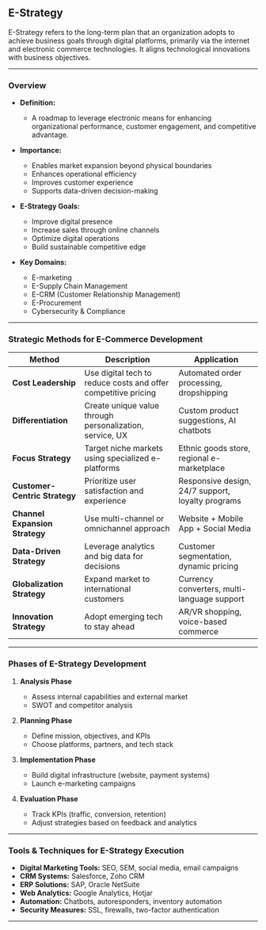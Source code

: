 ## **E-Strategy**

E-Strategy refers to the long-term plan that an organization adopts to achieve business goals through digital platforms, primarily via the internet and electronic commerce technologies. It aligns technological innovations with business objectives.

---

### **Overview**

* **Definition:**

  * A roadmap to leverage electronic means for enhancing organizational performance, customer engagement, and competitive advantage.

* **Importance:**

  * Enables market expansion beyond physical boundaries
  * Enhances operational efficiency
  * Improves customer experience
  * Supports data-driven decision-making

* **E-Strategy Goals:**

  * Improve digital presence
  * Increase sales through online channels
  * Optimize digital operations
  * Build sustainable competitive edge

* **Key Domains:**

  * E-marketing
  * E-Supply Chain Management
  * E-CRM (Customer Relationship Management)
  * E-Procurement
  * Cybersecurity & Compliance

---

### **Strategic Methods for E-Commerce Development**

| **Method**                     | **Description**                                                | **Application**                                   |
| ------------------------------ | -------------------------------------------------------------- | ------------------------------------------------- |
| **Cost Leadership**            | Use digital tech to reduce costs and offer competitive pricing | Automated order processing, dropshipping          |
| **Differentiation**            | Create unique value through personalization, service, UX       | Custom product suggestions, AI chatbots           |
| **Focus Strategy**             | Target niche markets using specialized e-platforms             | Ethnic goods store, regional e-marketplace        |
| **Customer-Centric Strategy**  | Prioritize user satisfaction and experience                    | Responsive design, 24/7 support, loyalty programs |
| **Channel Expansion Strategy** | Use multi-channel or omnichannel approach                      | Website + Mobile App + Social Media               |
| **Data-Driven Strategy**       | Leverage analytics and big data for decisions                  | Customer segmentation, dynamic pricing            |
| **Globalization Strategy**     | Expand market to international customers                       | Currency converters, multi-language support       |
| **Innovation Strategy**        | Adopt emerging tech to stay ahead                              | AR/VR shopping, voice-based commerce              |

---

### **Phases of E-Strategy Development**

1. **Analysis Phase**

   * Assess internal capabilities and external market
   * SWOT and competitor analysis
2. **Planning Phase**

   * Define mission, objectives, and KPIs
   * Choose platforms, partners, and tech stack
3. **Implementation Phase**

   * Build digital infrastructure (website, payment systems)
   * Launch e-marketing campaigns
4. **Evaluation Phase**

   * Track KPIs (traffic, conversion, retention)
   * Adjust strategies based on feedback and analytics

---

### **Tools & Techniques for E-Strategy Execution**

* **Digital Marketing Tools:** SEO, SEM, social media, email campaigns
* **CRM Systems:** Salesforce, Zoho CRM
* **ERP Solutions:** SAP, Oracle NetSuite
* **Web Analytics:** Google Analytics, Hotjar
* **Automation:** Chatbots, autoresponders, inventory automation
* **Security Measures:** SSL, firewalls, two-factor authentication

---
